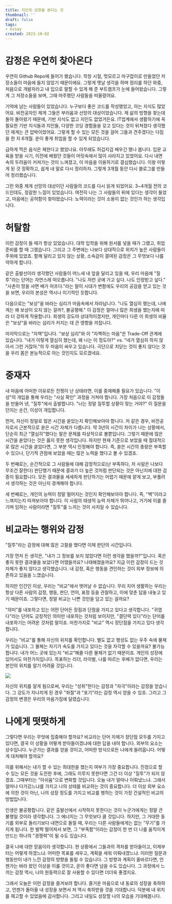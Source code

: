 ```yaml
---
title: 지인의 성장을 본다는 것
thumbnail: ''
draft: false
tags:
- essay
created: 2023-10-02
---
```


# 감정은 우연히 찾아온다

우연히 Github Repo에 들어가 봤습니다. 학창 시절, 멋모르고 마구잡이로 만들었던 저장소들이 마음에 들지 않았기 때문이에요. 그렇게 옛날 생각을 하며 정리를 하던 와중, 처음으로 개발자라고 내 입으로 말할 수 있게 해 준 부트캠프가 눈에 들어왔습니다. 그렇게 그 저장소들을 보며, 그때 마주했던 사람들을 떠올렸어요.

기억에 남는 사람들이 있었습니다. 누구보다 좋은 코드를 작성했었고, 아는 지식도 많았어요. 비전공자인 제게 그들은 부러움과 선망의 대상이었습니다. 제 삶의 방향을 찾는데 돌아 돌아왔기 때문에, 기반 지식도 없고 지인도 없었거든요. IT업계에서 생활하기에 꼭 필요한 기반 지식들과 지인들, 다양한 코딩 경험들을 갖고 있다는 것이 뒤쳐졌다 생각했던 제게는 큰 압박이었어요. 그렇게 할 수 있는 모든 것을 걸어 그들과 견주겠다는 다짐을 한 지 6개월. 운이 좋게 취업을 할 수 있게 되었습니다.

급하게 먹은 음식은 체한다고 했었나요. 아무래도 허겁지겁 배우긴 했나 봅니다. 입문 교육을 받을 시기, 이전에 배웠던 것들이 머릿속에서 많이 사라지고 있었어요. 다시 내면 속의 두려움이 커져가는 것이 느껴졌고, 이 마음을 이용하기로 결심했습니다. 이왕 이렇게 된 것 정확하고, 쉽게 내 말로 다시 정리하자. 그렇게 3개월 동안 다시 블로그를 만들어 정리했습니다.

그런 와중 제게 선망의 대상이던 사람들의 코드를 다시 읽게 되었어요. 3~4개월 전의 코드인데도, 정갈한 느낌이 있었습니다. 여전히 나는 그 사람들의 뒤에 있다는 생각이 들었고, 마음에는 공허함이 찾아왔습니다. 노력이라는 것이 소용이 없는 것인가 하는 생각입니다.

# 허탈함

이런 감정이 들 때가 항상 있었습니다. 대학 입학을 위해 원서를 넣을 때가 그랬고, 취업 준비를 할 때 그랬습니다. 그리고 그 주변에는 나보다 상대적으로 위치가 높은 사람들이 주위에 있었죠. 함께 달리고 있지 않는 상황, 소속감이 결여된 감정은 그 무엇보다 나를 약하게 합니다.

같은 출발선이라 생각했던 사람들이 어느새 내 앞을 달리고 있을 때, 우리 마음에 "질투"라는 단어는 자연스레 떠오릅니다. "나도 저런 곳에 가고 싶다. 나도 인정받고 싶다." "사촌이 땅을 사면 배가 아프다."라는 말이 시대가 변함에도 우리의 공감을 얻고 있는 것을 보면, 우리의 본성은 역시나 이기적인 듯합니다.

다음으로는 "보상"을 바라는 심리가 마음속에서 자라납니다. "나도 열심히 했는데, 나에게는 왜 보상이 오지 않는 걸까?, 불공평해." 이 감정은 얼마나 많은 희생을 했는지에 따라 더 강하게 작용합니다. 희생의 강도야 상대적이겠지만, 개인마다 다른 이 희생의 비율은 "보상"을 바라는 심리가 커지는 데 큰 영향을 끼칩니다.

마지막으로는 "자책"입니다. "보상 심리"와 이 "자책하는 마음"은 Trade-Off 관계에 있습니다. "내가 이렇게 열심히 했는데, 왜 나는 이 정도야?" vs. "네가 열심히 하지 않아서 그런 거잖아."의 두 마음이 싸우고 있습니다. 극단으로 치닫는 것이 좋지 않다는 것을 우리 몸은 본능적으로 아는 것인지도 모르겠네요.

# 중재자

내 마음에 어떠한 이유로든 전쟁이 난 상태라면, 이를 중재해줄 필요가 있습니다. "이성"의 개입을 통해 우리는 "사실 확인" 과정을 거쳐야 합니다. 가장 처음으로 이 감정들을 만들어 낸, "질투"에서 출발합니다. "너는 정말 질투할 상황이 맞는 거야?" 이 질문을 던지는 순간, 이성이 개입합니다.

먼저, 자신이 정말로 많은 시간을 쏟았는지 확인해보아야 합니다. 저 같은 경우, 비전공자로서 근본적으로 쏟은 시간 자체가 다릅니다. 약 3년의 시간이 차이가 나는 상황에서, 단순히 최근 "열심히"했다는 말은 문제를 피상적으로 볼뿐입니다. 그렇기 때문에 많은 시간을 쏟았다는 것은 옳지 못한 생각입니다. 하지만 현재 기준으로 보았을 때 절대적으로 많은 시간을 쏟았다면, 그 부분 역시 인정해야 합니다. 즉, 쏟은 시간의 총량은 부족할 수 있으나, 단기적 관점에 보았을 때는 많은 노력을 했다고 볼 수 있겠죠.

두 번째로는, 순간적으로 그 사람들에 대해 감정적으로(난 부족하다, 저 사람은 나보다 무조건 잘한다) 판단했기 때문에 결과가 더 높은 것처럼 판단되는 것은 아닌지에 대한 검증이 필요합니다. 모든 결과물을 세세하게 판단하기는 어렵기 때문에 얕게 보고, 부풀려서 생각하는 것은 아닌지 경계해야 합니다.

세 번째로는, 개인의 능력이 정말 떨어지는 것인지 확인해보아야 합니다. 즉, "벽"이라고 느껴지는지 따져보아야 합니다. 이 사람의 태생적 능력 자체가 뛰어나고, 거기에 이를 즐기며 임하는 사람이라면 "질투"를 느끼는 것이 사치일 수 있습니다.

# 비교라는 행위와 감정

"질투"라는 감정에 대해 많은 고찰을 했다면 이제 판단의 시간입니다.

가장 먼저 든 생각은, "내가 그 정보를 보지 않았다면 이런 생각을 했을까?"입니다. 혹은 좋지 못한 결과물을 보았다면 어땠을까요? 나태해졌을까요? 지금 이런 감정이 드는 것 자체가 좋지 않다고 생각했습니다. 내 감정, 혹은 행동을 견인하는 것이 외부 정보에 의존하고 있음을 느꼈습니다.

하지만 인간인 이상, 우리는 "비교"에서 벗어날 수 없습니다. 무리 지어 생활하는 우리는 항상 다른 사람의 감정, 행동, 판단, 언어, 표정 등을 관찰하고, 이에 맞춘 답을 내놓고 있기 때문이죠. 그렇다면, 정말 비교는 나쁜 것만을 담고 있는 걸까요?

"의미"를 내포하고 있는 어떤 단어든 장점과 단점을 가지고 있다고 생각합니다. "귀엽다"라는 단어도 긍정적인 의미만 내포하는 것처럼 보이지만, "결단력 있다"라는 단어를 내포하기는 어려운 것처럼 말이죠. 마찬가지로 "비교" 역시 장단점을 가지고 있다 생각합니다.

우리는 "비교"를 통해 자신의 위치를 확인합니다. 별도 없고 행성도 없는 우주 속에 물체가 있습니다. 그 물체는 자기가 속도를 가지고 있다는 것을 자각할 수 있을까요? 불가능합니다. 내가 어느 곳에 있는지 "비교"해줄 다른 물체가 없기 때문이죠. 개인의 성장에 있어서도 마찬가지입니다. 목표하는 리더, 라이벌, 나를 따르는 후배가 없다면, 우리는 본인의 위치를 알기 어려울 것입니다.

![](download.png)

자신의 위치를 알게 됨으로써, 우리는 "성취"한다는 감정과 "자극"이라는 감정을 얻습니다. 그 강도가 지나치게 된 경우 "좌절"과 "포기"라는 감정 역시 얻을 수 있죠. 그리고 그 감정의 변경은 우리의 마음가짐에 달렸습니다.

# 나에게 떳떳하게

그렇다면 우리는 무엇에 집중해야 할까요? 비교라는 단어 자체가 장단점 모두를 가지고 있다면, 결국 이 상황을 어떻게 받아들이겠냐에 대한 답을 내야 합니다. 외부의 요소는 상수입니다. 누군가는 결과를 얻을 것이고, 어떠한 방식으로든 나에게 들려옵니다. 어떻게 대처해야 할까요?

이를 위해서는 내가 할 수 있는 최대한을 했는지 여부가 가장 중요합니다. 진정으로 할 수 있는 모든 것을 도전한 후에, 그래도 이루지 못한다면 그건 더 이상 "질투"가 되지 않겠죠. 그때부터는 "아쉬움"으로 변화할 것입니다. 오늘 내가 얼마나 이뤄냈느냐. 그래서 얼마나 다가갔느냐를 가지고 나의 상태를 비교하는 것이 중요합니다. 더 이상 외부 요소에 의한 것이 아닌, 나의 성장 정도를 가지고 비교를 행하는 것이 가장 건설적인 비교의 방법입니다.

인생은 불공평합니다. 같은 출발선에서 시작하지 못한다는 것이 누군가에게는 정말 큰 불행일 것이라 생각합니다. 그 에너지는 그 무엇보다 클 것입니다. 하지만, 그 거대한 동기를 외부로 돌리기보다 내면으로 돌릴 때, 우리는 다른 사람들에게는 없는 "무기"를 가지게 됩니다. 한 발짝 떨어져서 보면, 그 "부족함"이라는 감정이 한 번 더 나를 움직이게 만드는 하나의 "경쟁력"이 될 수도 있습니다.

결국 나에 대한 믿음이라 생각합니다. 현 상황에서 그들과의 격차를 받아들이고, 이제부터는 어떻게 하겠느냐. 어떠한 목표를 세우고, 계획을 세워 이뤄내겠느냐. 이러한 질문과 행동만이 내가 느낀 감정의 방향을 돌릴 수 있습니다. 그 방향과 계획이 올바르다면, 언젠가는 바라 왔던 이상을 이룰 것이고, 운이 좋다면 넘을 수도 있습니다. 그 과정에서 느끼는 감정 역시, 나의 원동력으로 잘 사용할 수 있다면 더더욱 좋겠지요.

그래서 오늘은 이런 감정을 즐겨보려 합니다. 즐거운 마음으로 내 동료의 성장을 축하하고, 언젠가 돌아올 내 성장을 보면서 저 역시 축하받을 것을 기대합니다. 덕분에 내 위치를 재고할 수 있었음에 감사합니다. 그리고 내일도 성장할 나의 모습을 기대해봅니다.

